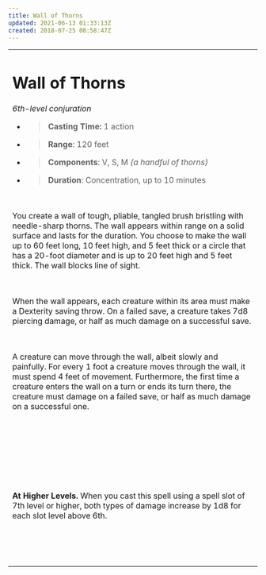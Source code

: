 ```yaml
---
title: Wall of Thorns
updated: 2021-06-13 01:33:13Z
created: 2018-07-25 00:58:47Z
---
```


<table><tbody><tr class="odd"><td><h1 id="wall-of-thorns"><strong>Wall of Thorns</strong></h1><p><em>6th-level conjuration</em></p><ul><li><blockquote><p><strong>Casting Time:</strong> 1 action</p></blockquote></li><li><blockquote><p><strong>Range</strong>: 120 feet</p></blockquote></li><li><blockquote><p><strong>Components</strong>: V, S, M <em>(a handful of thorns)</em></p></blockquote></li><li><blockquote><p><strong>Duration</strong>: Concentration, up to 10 minutes</p></blockquote></li></ul><p> </p><p>You create a wall of tough, pliable, tangled brush bristling with needle-sharp thorns. The wall appears within range on a solid surface and lasts for the duration. You choose to make the wall up to 60 feet long, 10 feet high, and 5 feet thick or a circle that has a 20-foot diameter and is up to 20 feet high and 5 feet thick. The wall blocks line of sight.</p><p> </p><p>When the wall appears, each creature within its area must make a Dexterity saving throw. On a failed save, a creature takes 7d8 piercing damage, or half as much damage on a successful save.</p><p> </p><p>A creature can move through the wall, albeit slowly and painfully. For every 1 foot a creature moves through the wall, it must spend 4 feet of movement. Furthermore, the first time a creature enters the wall on a turn or ends its turn there, the creature must damage on a failed save, or half as much damage on a successful one.</p><p> </p><p> </p><p> </p><p> </p><p><strong>At Higher Levels.</strong> When you cast this spell using a spell slot of 7th level or higher, both types of damage increase by 1d8 for each slot level above 6th.</p><p> </p><p> </p></td></tr></tbody></table>